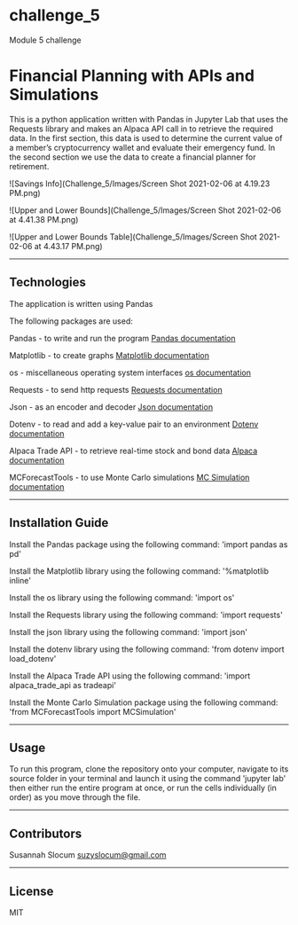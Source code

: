# challenge_5
Module 5 challenge

# Financial Planning with APIs and Simulations

This is a python application written with Pandas in Jupyter Lab that uses the Requests library and makes an Alpaca API call in to retrieve the required data. In the first section, this data is used to determine the current value of a member’s cryptocurrency wallet and evaluate their emergency fund. In the second section we use the data to create a financial planner for retirement. 

![Savings Info](Challenge_5/Images/Screen Shot 2021-02-06 at 4.19.23 PM.png)

![Upper and Lower Bounds](Challenge_5/Images/Screen Shot 2021-02-06 at 4.41.38 PM.png)

![Upper and Lower Bounds Table](Challenge_5/Images/Screen Shot 2021-02-06 at 4.43.17 PM.png)

---

## Technologies

The application is written using Pandas

The following packages are used:

Pandas - to write and run the program [Pandas documentation](https://pandas.pydata.org/docs/)

Matplotlib - to create graphs [Matplotlib documentation](https://matplotlib.org/3.3.3/contents.html)

os - miscellaneous operating system interfaces [os documentation](https://docs.python.org/3/library/os.html)

Requests - to send http requests [Requests documentation](https://requests.readthedocs.io/en/master/)

Json - as an encoder and decoder [Json documentation](https://docs.python.org/3/library/json.html)

Dotenv - to read and add a key-value pair to an environment [Dotenv documentation](https://pypi.org/project/python-dotenv/)

Alpaca Trade API - to retrieve real-time stock and bond data [Alpaca documentation](https://alpaca.markets/docs/api-documentation/)

MCForecastTools - to use Monte Carlo simulations [MC Simulation documentation](https://pythonprogramming.net/monte-carlo-simulator-python/)

---

## Installation Guide

Install the Pandas package using the following command: 'import pandas as pd'

Install the Matplotlib library using the following command: '%matplotlib inline'

Install the os library using the following command: 'import os'

Install the Requests library using the following command: 'import requests'

Install the json library using the following command: 'import json'

Install the dotenv library using the following command: 'from dotenv import load_dotenv'

Install the Alpaca Trade API using the following command: 'import alpaca_trade_api as tradeapi'

Install the Monte Carlo Simulation package using the following command: 'from MCForecastTools import MCSimulation'


--- 

## Usage

To run this program, clone the repository onto your computer, navigate to its source folder in your terminal and launch it using the command 'jupyter lab' then either run the entire program at once, or run the cells individually (in order) as you move through the file.

---

## Contributors
Susannah Slocum suzyslocum@gmail.com

---

## License

MIT